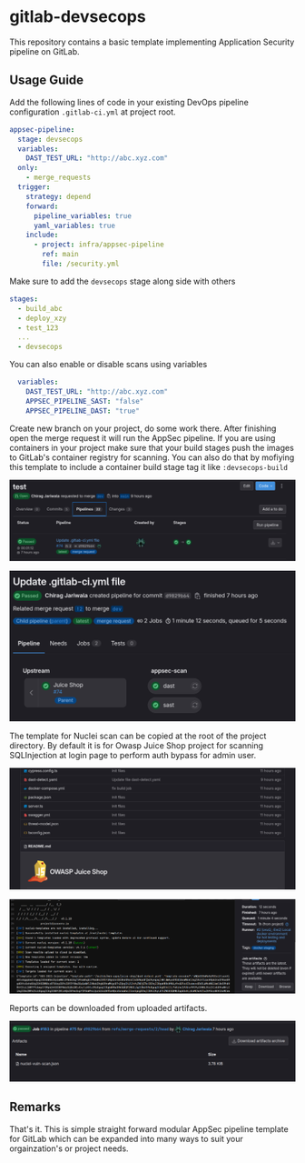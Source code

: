 # gitlab-devsecops
This repository contains a basic template implementing Application Security pipeline on GitLab.

## Usage Guide

Add the following lines of code in your existing DevOps pipeline configuration `.gitlab-ci.yml` at project root.

```yml
appsec-pipeline:
  stage: devsecops
  variables:
    DAST_TEST_URL: "http://abc.xyz.com"
  only:
    - merge_requests
  trigger:
    strategy: depend
    forward:
      pipeline_variables: true
      yaml_variables: true
    include:
      - project: infra/appsec-pipeline
        ref: main
        file: /security.yml
```

Make sure to add the `devsecops` stage along side with others

```yml
stages:
  - build_abc
  - deploy_xzy
  - test_123
  ...
  - devsecops
```

You can also enable or disable scans using variables

```yml
  variables:
    DAST_TEST_URL: "http://abc.xyz.com"
    APPSEC_PIPELINE_SAST: "false"
    APPSEC_PIPELINE_DAST: "true"
```

Create new branch on your project, do some work there. After finishing open the merge request it will run the AppSec pipeline. If you are using containers in your project make sure that your build stages push the images to GitLab's container registry for scanning. You can also do that by mofiying this template to include a container build stage tag it like `:devsecops-build`

![Job run on merge](/Docs/Img/screenshot-1.png)

![Pipeline Breakdown](/Docs/Img/screenshot-2.png)

The template for Nuclei scan can be copied at the root of the project directory. By default it is for Owasp Juice Shop project for scanning SQLInjection at login page to perform auth bypass for admin user.

![DAST Setup](/Docs/Img/screenshot-0.png)

![Alt text](/Docs/Img/screenshot-3.png)

Reports can be downloaded from uploaded artifacts.

![Alt text](/Docs/Img/screenshot-4.png)

## Remarks

That's it. This is simple straight forward modular AppSec pipeline template for GitLab which can be expanded into many ways to suit your orgainzation's or project needs.